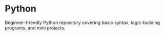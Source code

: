 # Python
Beginner-friendly Python repository covering basic syntax, logic-building programs, and mini projects.
